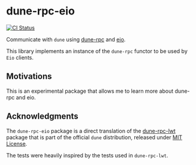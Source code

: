 # dune-rpc-eio

[![CI Status](https://github.com/mbarbin/dune-rpc-eio/workflows/ci/badge.svg)](https://github.com/mbarbin/dune-rpc-eio/actions/workflows/ci.yml)

Communicate with `dune` using
[dune-rpc](https://opam.ocaml.org/packages/dune-rpc/) and
[eio](https://opam.ocaml.org/packages/eio/).

This library implements an instance of the `dune-rpc` functor to be used by
`Eio` clients.

## Motivations

This is an experimental package that allows me to learn more about dune-rpc and
eio.

## Acknowledgments

The `dune-rpc-eio` package is a direct translation of the
[dune-rpc-lwt](https://opam.ocaml.org/packages/dune-rpc-lwt/) package that is
part of the official `dune` distribution, released under [MIT License](./LICENSE.janestreet).

The tests were heavily inspired by the tests used in `dune-rpc-lwt`.
